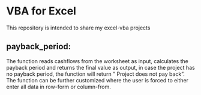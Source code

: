 # VBA for Excel
This repository is intended to share my excel-vba projects

## payback_period:
The function reads cashflows from the worksheet as input, calculates the payback period and returns the final value as output, in case the project has no payback period, the   function will return ” Project does not pay back”.  
The function can be further customized where the user is forced to either enter all data in row-form  or column-from.
